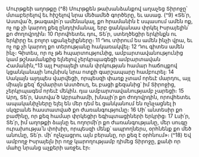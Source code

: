 
Մուրթքեի աղոթքը
(^8) Մուրթքեն թախանձանքով աղաչեց Տիրոջը՝ մտաբերելով եւ հիշելով նրա մեծամեծ գործերը, եւ ասաց. (^9) «Տե՛ր,
Աստվա՛ծ, թագավո՛ր ամենակալ, քո հրամանին է սպասում ամեն ոք, ոչ ոք չի կարող քեզ ընդդիմանալ, երբ ցանկանաս
փրկել Իսրայելին՝ քո ժողովրդին։ 10 Որովհետեւ դու, Տե՛ր, ստեղծեցիր երկինքն ու երկիրը եւ բոլոր սքանչելիքները։ 11 Դու
տիրում ես ամեն ինչի վրա, եւ ոչ ոք չի կարող քո տերությանը հակառակվել։ 12 Դու գիտես ամեն ինչ։ Գիտես, որ ոչ թե
հպարտությունից, ամբարտավանությունից կամ թշնամանքից ելնելով չերկրպագեցի ամբարտավան Համանին,^13 այլ
Իսրայելի տան փրկության համար հաճույքով կցանկանայի նույնիսկ նրա ոտքի գարշապարը համբուրել։ 14 Սակայն
այդպես վարվեցի, որպեսզի փառք չտամ որեւէ մարդու, այլ միայն քեզ՝ ճշմարիտ Աստծուդ, եւ բացի քեզանից՝ իմ Տիրոջից,
չերկրպագեմ որեւէ մեկին. դա ամբարտավանությամբ չարեցի։ 15 Արդ, Տե՛ր, Աստվա՛ծ Աբրահամի, խնայի՛ր քո
ժողովրդին, որովհետեւ ապականիչները ելել են մեր դեմ եւ ցանկանում են ոչնչացնել ի սկզբանե հաստատված քո
ժառանգությունը։ 16 Մի՛ անտեսիր քո բաժինը, որ քեզ համար փրկեցիր եգիպտացիների երկրից։ 17 Լսի՛ր, Տե՛ր, իմ
աղոթքի ձայնը եւ ողորմի՛ր քո ժառանգությանը, մեր սուգը ուրախությա՛ն փոխիր, որպեսզի մենք՝ ապրողներս, օրհնենք
քո մեծ անունը, Տե՛ր. մի՛ ոչնչացրու այն բերանը, որ քեզ է օրհնում»։
(^18) Եվ ամբողջ Իսրայելն իր ողջ կարողությամբ դիմեց Տիրոջը, քանի որ մահը նրանց աչքերի առջեւ էր։
